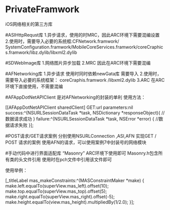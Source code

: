 # PrivateFramwork
iOS网络相关的第三方库

#ASIHttpRequst库
1.异步请求，使用的时MRC，因此ARC环境下需要混编设置
2.使用时，需要导入必要的系统框:CFNetwork.framwork/ SystemConfiguration.framwork/MobileCoreServices.framwork/coreCraphic
  s.framwork/libz.dylib/libxml2.dylib
  
#SDWebImage库
1.网络图片异步加载
2.MRC 因此在ARC环境下需要混编

#AFNetworking库
1.异步请求 使用时同时依赖newGata库  需要导入
2.使用时，需要导入必要的系统框架：   coreCraphis.framwork /libxml2.dylib
3.ARC  在ARC环境下直接使用，不需要混编

#AFAppDotNetAPIClient 是对AFNetworking的封装的单利 使用方法：

[[AFAppDotNetAPIClient sharedClient] GET:url parameters:nil success:^(NSURLSessionDataTask *task, NSDictionary *responseObject){
    //数据请求成功
} failure:^(NSURLSessionDataTask *task, NSError *error)
{
    //数据请求失败
}];

#POST请求/GET请求案例
分别使用NSURLConnection ,ASI,AFN 实现GET / POST 请求的案例
使用AFN的请求，可以使用案例7中封装号的网络模块



#手动代码中进行界面适配库 “Masonry”
ARC环境下使用即可 Masonry.h包含所有类的头文件引用 使用时在pch文件中引用该文件即可

使用举例：

[_titleLabel mas_makeConstraints:^(MASConstraintMaker *make) {
make.left.equalTo(superView.mas_left).offset(10);
make.top.equalTo(superView.mas_top).offset(5);
make.right.equalTo(superView.mas_right).offset(-5);
make.height.equalTo(view.mas_height).multipliedBy(1/2.0);
}];

